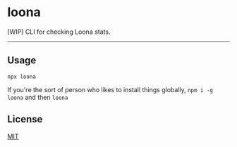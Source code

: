# loona

[WIP] CLI for checking Loona stats.

--------

## Usage

`npx loona`

If you're the sort of person who likes to install things globally,
`npm i -g loona` and then `loona`

## License

[MIT](./LICENSE.md)
